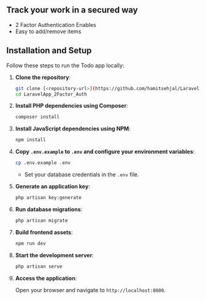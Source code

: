 ## Track your work in a secured way
- 2 Factor Authentication Enables
- Easy to add/remove items

## Installation and Setup

Follow these steps to run the Todo app locally:

1. **Clone the repository**:
    ```bash
    git clone [<repository-url>](https://github.com/hamitsehjal/LaravelApp_2Factor_Auth)
    cd LaravelApp_2Factor_Auth
    ```

2. **Install PHP dependencies using Composer**:
    ```bash
    composer install
    ```

3. **Install JavaScript dependencies using NPM**:
    ```bash
    npm install
    ```

4. **Copy `.env.example` to `.env` and configure your environment variables**:
    ```bash
    cp .env.example .env
    ```
    - Set your database credentials in the `.env` file.

5. **Generate an application key**:
    ```bash
    php artisan key:generate
    ```

6. **Run database migrations**:
    ```bash
    php artisan migrate
    ```

7. **Build frontend assets**:
    ```bash
    npm run dev
    ```

8. **Start the development server**:
    ```bash
    php artisan serve
    ```

9. **Access the application**:

    Open your browser and navigate to `http://localhost:8000`.
